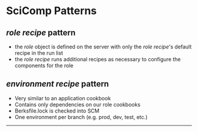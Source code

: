 # SciComp Patterns

## _role recipe_ pattern

  - the _role_ object is defined on the server with only the _role recipe_'s
    default recipe in the run list
  - the _role recipe_ runs additional recipes as necessary to configure the
    components for the role

## _environment recipe_ pattern

  - Very similar to an application cookbook
  - Contains only dependencies on our role cookbooks
  - Berksfile.lock is checked into SCM
  - One environment per branch (e.g. prod, dev, test, etc.)

---
